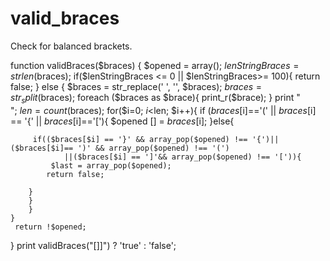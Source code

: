 # valid_braces
Check for balanced brackets.

   function validBraces($braces) {
       $opened = array();
    $lenStringBraces = strlen($braces);
    if($lenStringBraces <= 0 || $lenStringBraces>= 100){
    return false;
    }  else {
    $braces = str_replace(' ', '', $braces);
    $braces = str_split($braces);
    foreach ($braces as $brace){
        print_r($brace);
    }
                   print "<br>";
    $len = count($braces);
    for($i=0; $i<$len; $i++){
        if ($braces[$i]=='(' || $braces[$i] == '{' || $braces[$i]=='['){
                      $opened [] = $braces[$i];
        }else{
            
         if(($braces[$i] == '}' && array_pop($opened) !== '{')|| ($braces[$i]== ')' && array_pop($opened) !== '(')
                ||($braces[$i] == ']'&& array_pop($opened) !== '[')){
             $last = array_pop($opened);
            return false;

        }
        }
        }
    }
     return !$opened;
   }
    print validBraces("[[]([]{})]]") ? 'true' : 'false';
